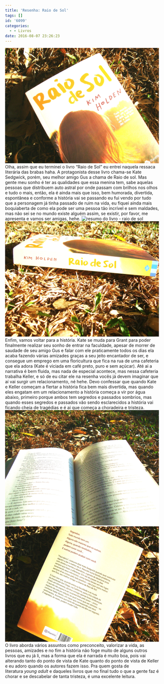 ```yaml
---
title: 'Resenha: Raio de Sol'
tags: []
id: '6099'
categories:
  - - Livros
date: 2016-08-07 23:26:23
---
```


![resenha - raio de sol - kim holden ](/images/2016/08/capa-do-livro-raio-de-sol-kim-holden.jpg)Olha, assim que eu terminei o livro “Raio de Sol” eu entrei naquela ressaca literária das brabas haha. A protagonista desse livro chama-se Kate Sedgwick, porém, seu melhor amigo Gus a chama de Raio de sol. Mas gente meu sonho é ter as qualidades que essa menina tem, sabe aquelas pessoas que distribuem auto astral por onde passam com brilhos nos olhos e tudo o mais, então, ela é ainda mais que isso, bem humorada, divertida, espontânea e conforme a história vai se passando eu fui vendo por tudo que a personagem já tinha passado de ruim na vida, eu fiquei ainda mais boquiaberta de como ela pode ser uma pessoa tão incrível e sem maldades, mas não sei se no mundo existe alguém assim, se existir, por favor, me apresenta e vamos ser amigas, hehe. ![resumo do livro - raio de sol](/images/2016/08/páginas-do-livro-raio-de-sol-kim-holden.jpg) ![raio de sol - resenha do livro](/images/2016/08/lombada-do-livro-raio-de-sol.jpg) Enfim, vamos voltar para a história. Kate se muda para Grant para poder finalmente realizar seu sonho de entrar na faculdade, apesar de morrer de saudade de seu amigo Gus e falar com ele praticamente todos os dias ela acaba fazendo várias amizades graças a seu jeito encantador de ser, e consegue um emprego em uma floricultura que fica na rua de uma cafeteria que ela adora (Kate é viciada em café preto, puro e sem açúcar). Até ai a narrativa é bem fluida, mas nada de especial acontece, mas nessa cafeteria trabalha Keller, e só de eu citar ele na resenha vocês já devem imaginar que aí vai surgir um relacionamento, né hehe. Devo confessar que quando Kate e Keller começam a flertar a história fica bem mais divertida, mas quando eles engatam em um relacionamento a história começa a vir por água abaixo, primeiro porque ambos tem segredos e passados sombrios, mas quando esses segredos e passados vão sendo esclarecidos a história vai ficando cheia de tragédias e é ai que começa a choradeira e tristeza. ![resumo - raio de sol - kim holden ](/images/2016/08/livro-raio-de-sol-de-kim-holden.jpg) ![resenha - raio de sol - kim holden](/images/2016/08/contra-capa-do-livro-raio-de-sol.jpg) O livro aborda vários assuntos como preconceito, valorizar a vida, as pessoas, amizades e no fim a história não foge muito de alguns outros livros que eu já li, mas a forma que ela é narrada é muito boa, pois vai alterando tanto do ponto de vista de Kate quanto do ponto de vista de Keller e eu adoro quando os autores fazem isso. Pra quem gosta de literatura _young adult_ e daqueles livros que no final tudo o que a gente faz é chorar e se descabelar de tanta tristeza, é uma excelente leitura.
